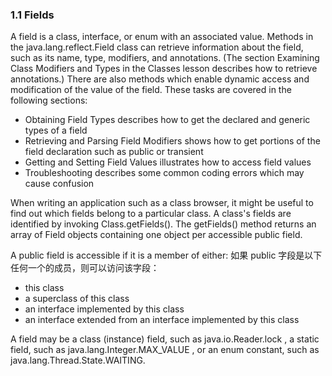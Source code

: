 ### 1.1 Fields
A field is a class, interface, or enum with an associated value. Methods in the java.lang.reflect.Field class can retrieve information about the field, such as its name, type, modifiers, and annotations. (The section Examining Class Modifiers and Types in the Classes lesson describes how to retrieve annotations.) There are also methods which enable dynamic access and modification of the value of the field. These tasks are covered in the following sections:

- Obtaining Field Types describes how to get the declared and generic types of a field
- Retrieving and Parsing Field Modifiers shows how to get portions of the field declaration such as public or transient
- Getting and Setting Field Values illustrates how to access field values
- Troubleshooting describes some common coding errors which may cause confusion

When writing an application such as a class browser, it might be useful to find out which fields belong to a particular class. A class's fields are identified by invoking Class.getFields(). The getFields() method returns an array of Field objects containing one object per accessible public field.

A public field is accessible if it is a member of either:
如果 public 字段是以下任何一个的成员，则可以访问该字段：


- this class
- a superclass of this class
- an interface implemented by this class
- an interface extended from an interface implemented by this class

A field may be a class (instance) field, such as java.io.Reader.lock , a static field, such as java.lang.Integer.MAX_VALUE , or an enum constant, such as java.lang.Thread.State.WAITING.

